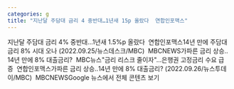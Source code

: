 ```yaml
---
categories: g
title: "지난달 주담대 금리 4 중반대…1년새 15p 올랐다  연합인포맥스"
---
```

지난달 주담대 금리 4% 중반대…1년새 1.5%p 올랐다&nbsp;&nbsp;연합인포맥스14년 만에 주담대 금리 8% 시대 오나 (2022.09.25/뉴스데스크/MBC)&nbsp;&nbsp;MBCNEWS가파른 금리 상승‥14년 만에 8% 대출금리?&nbsp;&nbsp;MBC뉴스"금리 리스크 줄이자"…은행권 고정금리 수요 급증&nbsp;&nbsp;연합인포맥스가파른 금리 상승‥14년 만에 8% 대출금리? (2022.09.26/뉴스투데이/MBC)&nbsp;&nbsp;MBCNEWSGoogle 뉴스에서 전체 콘텐츠 보기
